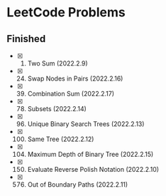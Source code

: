 # LeetCode Problems

## Finished

- [x] 1. Two Sum (2022.2.9)
- [x] 24. Swap Nodes in Pairs (2022.2.16)
- [x] 39. Combination Sum (2022.2.17)
- [x] 78. Subsets (2022.2.14)
- [x] 96. Unique Binary Search Trees (2022.2.13)
- [x] 100. Same Tree (2022.2.12)
- [x] 104. Maximum Depth of Binary Tree (2022.2.15)
- [x] 150. Evaluate Reverse Polish Notation (2022.2.10)
- [x] 576. Out of Boundary Paths (2022.2.11)